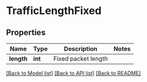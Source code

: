# TrafficLengthFixed

## Properties
Name | Type | Description | Notes
------------ | ------------- | ------------- | -------------
**length** | **int** | Fixed packet length | 

[[Back to Model list]](../README.md#documentation-for-models) [[Back to API list]](../README.md#documentation-for-api-endpoints) [[Back to README]](../README.md)


